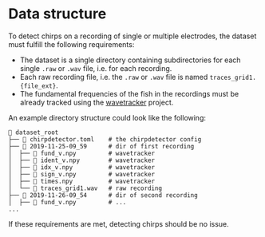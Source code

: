 # Data structure

To detect chirps on a recording of single or multiple electrodes, the dataset
must fulfill the following requirements:

- The dataset is a single directory containing subdirectories for each single
  `.raw` or `.wav` file, i.e. for each recording.
- Each raw recording file, i.e. the `.raw` or `.wav` file is named
  `traces_grid1.{file_ext}`.
- The fundamental frequencies of the fish in the recordings must be already
  tracked using the [wavetracker](https://github.com/tillraab/wavetracker)
  project.

An example directory structure could look like the following:

```
 dataset_root
├──  chirpdetector.toml    # the chirpdetector config
├──  2019-11-25-09_59      # dir of first recording
│  ├──  fund_v.npy         # wavetracker
│  ├──  ident_v.npy        # wavetracker
│  ├──  idx_v.npy          # wavetracker
│  ├──  sign_v.npy         # wavetracker
│  ├──  times.npy          # wavetracker
│  └──  traces_grid1.wav   # raw recording
├──  2019-11-26-09_54      # dir of second recording
│  ├──  fund_v.npy         # ...
...
```

If these requirements are met, detecting chirps should be no issue.
